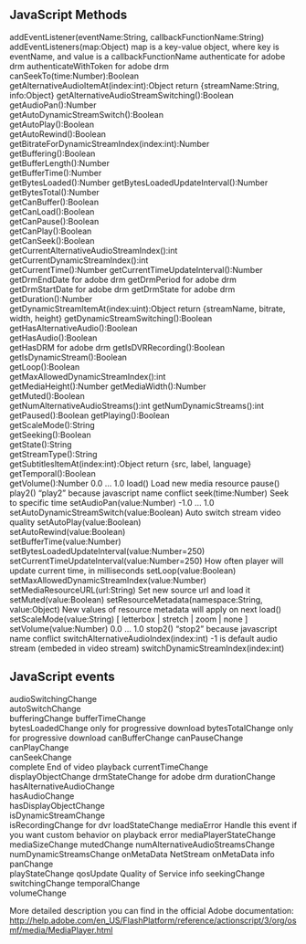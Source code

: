 JavaScript Methods
-------------------

addEventListener(eventName:String, callbackFunctionName:String)	
addEventListeners(map:Object)	map is a key-value object, where key is eventName, and value is a callbackFunctionName
authenticate	for adobe drm
authenticateWithToken	for adobe drm
canSeekTo(time:Number):Boolean	
getAlternativeAudioItemAt(index:int):Object	return {streamName:String, info:Object}
getAlternativeAudioStreamSwitching():Boolean	
getAudioPan():Number	
getAutoDynamicStreamSwitch():Boolean	
getAutoPlay():Boolean	
getAutoRewind():Boolean	
getBitrateForDynamicStreamIndex(index:int):Number	
getBuffering():Boolean	
getBufferLength():Number	
getBufferTime():Number	
getBytesLoaded():Number	
getBytesLoadedUpdateInterval():Number	
getBytesTotal():Number	
getCanBuffer():Boolean	
getCanLoad():Boolean	
getCanPause():Boolean	
getCanPlay():Boolean	
getCanSeek():Boolean	
getCurrentAlternativeAudioStreamIndex():int	
getCurrentDynamicStreamIndex():int	
getCurrentTime():Number	
getCurrentTimeUpdateInterval():Number	
getDrmEndDate	for adobe drm
getDrmPeriod	for adobe drm
getDrmStartDate	for adobe drm
getDrmState	for adobe drm
getDuration():Number	
getDynamicStreamItemAt(index:uint):Object	return {streamName, bitrate, width, height}
getDynamicStreamSwitching():Boolean	
getHasAlternativeAudio():Boolean	
getHasAudio():Boolean	
getHasDRM	for adobe drm
getIsDVRRecording():Boolean	
getIsDynamicStream():Boolean	
getLoop():Boolean	
getMaxAllowedDynamicStreamIndex():int	
getMediaHeight():Number	
getMediaWidth():Number	
getMuted():Boolean	
getNumAlternativeAudioStreams():int	
getNumDynamicStreams():int	
getPaused():Boolean	
getPlaying():Boolean	
getScaleMode():String	
getSeeking():Boolean	
getState():String	
getStreamType():String	
getSubtitlesItemAt(index:int):Object	return {src, label, language}
getTemporal():Boolean	
getVolume():Number	0.0 … 1.0
load()	Load new media resource
pause()	
play2()	“play2” because javascript name conflict
seek(time:Number)	Seek to specific time
setAudioPan(value:Number)	-1.0 … 1.0
setAutoDynamicStreamSwitch(value:Boolean)	Auto switch stream video quality
setAutoPlay(value:Boolean)	
setAutoRewind(value:Boolean)	
setBufferTime(value:Number)	
setBytesLoadedUpdateInterval(value:Number=250)	
setCurrentTimeUpdateInterval(value:Number=250)	How often player will update current time, in milliseconds
setLoop(value:Boolean)	
setMaxAllowedDynamicStreamIndex(value:Number)	
setMediaResourceURL(url:String)	Set new source url and load it
setMuted(value:Boolean)	
setResourceMetadata(namespace:String, value:Object)	New values of resource metadata will apply on next load()
setScaleMode(value:String)	[ letterbox | stretch | zoom | none ]
setVolume(value:Number)	0.0 … 1.0
stop2()	“stop2” because javascript name conflict
switchAlternativeAudioIndex(index:int)	-1 is default audio stream (embeded in video stream)
switchDynamicStreamIndex(index:int)	


JavaScript events
-------------------

audioSwitchingChange	
autoSwitchChange	
bufferingChange	
bufferTimeChange	
bytesLoadedChange	only for progressive download
bytesTotalChange	only for progressive download
canBufferChange	
canPauseChange	
canPlayChange	
canSeekChange	
complete	End of video playback
currentTimeChange	
displayObjectChange	
drmStateChange	for adobe drm
durationChange	
hasAlternativeAudioChange	
hasAudioChange	
hasDisplayObjectChange	
isDynamicStreamChange	
isRecordingChange	for dvr
loadStateChange	
mediaError	Handle this event if you want custom behavior on playback error
mediaPlayerStateChange	
mediaSizeChange	
mutedChange	
numAlternativeAudioStreamsChange	
numDynamicStreamsChange	
onMetaData	NetStream onMetaData info
panChange	
playStateChange	
qosUpdate	Quality of Service info
seekingChange	
switchingChange	
temporalChange	
volumeChange

More detailed description you can find in the official Adobe documentation:
http://help.adobe.com/en_US/FlashPlatform/reference/actionscript/3/org/osmf/media/MediaPlayer.html